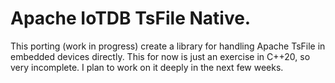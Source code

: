 # Apache IoTDB TsFile Native.
This porting (work in progress) create a library for handling Apache TsFile in embedded devices directly. This for now is just an exercise in C++20, so very incomplete. I plan to work on it deeply in the next 
few weeks.
